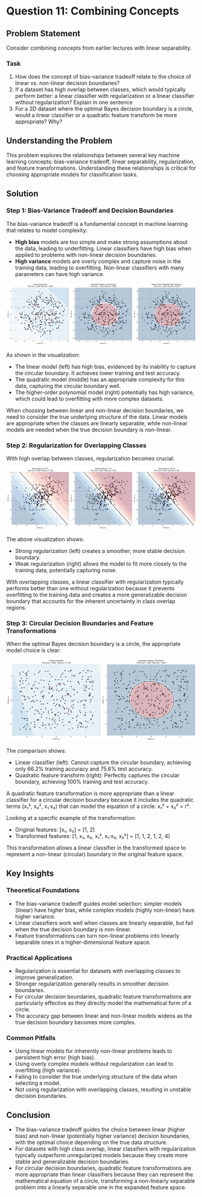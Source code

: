 # Question 11: Combining Concepts

## Problem Statement
Consider combining concepts from earlier lectures with linear separability.

### Task
1. How does the concept of bias-variance tradeoff relate to the choice of linear vs. non-linear decision boundaries?
2. If a dataset has high overlap between classes, which would typically perform better: a linear classifier with regularization or a linear classifier without regularization? Explain in one sentence
3. For a 2D dataset where the optimal Bayes decision boundary is a circle, would a linear classifier or a quadratic feature transform be more appropriate? Why?

## Understanding the Problem
This problem explores the relationships between several key machine learning concepts: bias-variance tradeoff, linear separability, regularization, and feature transformations. Understanding these relationships is critical for choosing appropriate models for classification tasks.

## Solution

### Step 1: Bias-Variance Tradeoff and Decision Boundaries

The bias-variance tradeoff is a fundamental concept in machine learning that relates to model complexity:

- **High bias** models are too simple and make strong assumptions about the data, leading to underfitting. Linear classifiers have high bias when applied to problems with non-linear decision boundaries.
- **High variance** models are overly complex and capture noise in the training data, leading to overfitting. Non-linear classifiers with many parameters can have high variance.

![Bias-Variance Tradeoff](../Images/L4_4_Quiz_11/bias_variance_tradeoff.png)

As shown in the visualization:
- The linear model (left) has high bias, evidenced by its inability to capture the circular boundary. It achieves lower training and test accuracy.
- The quadratic model (middle) has an appropriate complexity for this data, capturing the circular boundary well.
- The higher-order polynomial model (right) potentially has high variance, which could lead to overfitting with more complex datasets.

When choosing between linear and non-linear decision boundaries, we need to consider the true underlying structure of the data. Linear models are appropriate when the classes are linearly separable, while non-linear models are needed when the true decision boundary is non-linear.

### Step 2: Regularization for Overlapping Classes

With high overlap between classes, regularization becomes crucial:

![Regularization Effects](../Images/L4_4_Quiz_11/regularization_effects.png)

The above visualization shows:
- Strong regularization (left) creates a smoother, more stable decision boundary.
- Weak regularization (right) allows the model to fit more closely to the training data, potentially capturing noise.

With overlapping classes, a linear classifier with regularization typically performs better than one without regularization because it prevents overfitting to the training data and creates a more generalizable decision boundary that accounts for the inherent uncertainty in class overlap regions.

### Step 3: Circular Decision Boundaries and Feature Transformations

When the optimal Bayes decision boundary is a circle, the appropriate model choice is clear:

![Circular Boundary](../Images/L4_4_Quiz_11/circular_boundary.png)

The comparison shows:
- Linear classifier (left): Cannot capture the circular boundary, achieving only 66.2% training accuracy and 75.6% test accuracy.
- Quadratic feature transform (right): Perfectly captures the circular boundary, achieving 100% training and test accuracy.

A quadratic feature transformation is more appropriate than a linear classifier for a circular decision boundary because it includes the quadratic terms (x₁², x₂², x₁·x₂) that can model the equation of a circle: x₁² + x₂² = r².

Looking at a specific example of the transformation:
- Original features: [x₁, x₂] = [1, 2]
- Transformed features: [1, x₁, x₂, x₁², x₁·x₂, x₂²] = [1, 1, 2, 1, 2, 4]

This transformation allows a linear classifier in the transformed space to represent a non-linear (circular) boundary in the original feature space.

## Key Insights

### Theoretical Foundations
- The bias-variance tradeoff guides model selection: simpler models (linear) have higher bias, while complex models (highly non-linear) have higher variance.
- Linear classifiers work well when classes are linearly separable, but fail when the true decision boundary is non-linear.
- Feature transformations can turn non-linear problems into linearly separable ones in a higher-dimensional feature space.

### Practical Applications
- Regularization is essential for datasets with overlapping classes to improve generalization.
- Stronger regularization generally results in smoother decision boundaries.
- For circular decision boundaries, quadratic feature transformations are particularly effective as they directly model the mathematical form of a circle.
- The accuracy gap between linear and non-linear models widens as the true decision boundary becomes more complex.

### Common Pitfalls
- Using linear models for inherently non-linear problems leads to persistent high error (high bias).
- Using overly complex models without regularization can lead to overfitting (high variance).
- Failing to consider the true underlying structure of the data when selecting a model.
- Not using regularization with overlapping classes, resulting in unstable decision boundaries.

## Conclusion
- The bias-variance tradeoff guides the choice between linear (higher bias) and non-linear (potentially higher variance) decision boundaries, with the optimal choice depending on the true data structure.
- For datasets with high class overlap, linear classifiers with regularization typically outperform unregularized models because they create more stable and generalizable decision boundaries.
- For circular decision boundaries, quadratic feature transformations are more appropriate than linear classifiers because they can represent the mathematical equation of a circle, transforming a non-linearly separable problem into a linearly separable one in the expanded feature space. 